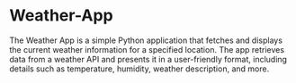 # Weather-App

The Weather App is a simple Python application that fetches and displays the current weather information for a specified location. The app retrieves data from a weather API and presents it in a user-friendly format, including details such as temperature, humidity, weather description, and more.
